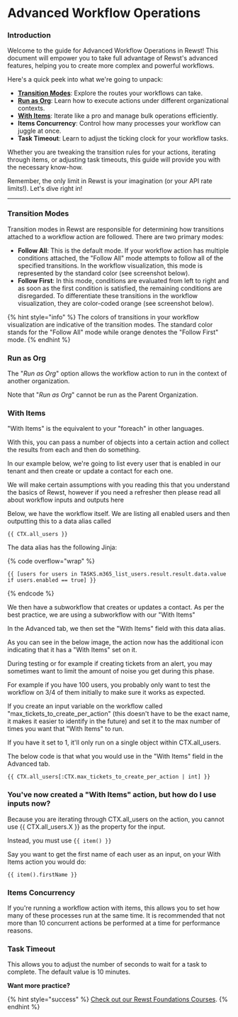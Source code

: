 # Advanced Workflow Operations

### Introduction

Welcome to the guide for Advanced Workflow Operations in Rewst! This document will empower you to take full advantage of Rewst's advanced features, helping you to create more complex and powerful workflows.

Here's a quick peek into what we're going to unpack:

* [**Transition Modes**](advanced-workflow-operations.md#transition-modes): Explore the routes your workflows can take.
* [**Run as Org**](advanced-workflow-operations.md#run-as-org): Learn how to execute actions under different organizational contexts.
* [**With Items**](advanced-workflow-operations.md#with-items): Iterate like a pro and manage bulk operations efficiently.
* **Items Concurrency**: Control how many processes your workflow can juggle at once.
* **Task Timeout**: Learn to adjust the ticking clock for your workflow tasks.

Whether you are tweaking the transition rules for your actions, iterating through items, or adjusting task timeouts, this guide will provide you with the necessary know-how.

Remember, the only limit in Rewst is your imagination (or your API rate limits!). Let's dive right in!

***

### Transition Modes

Transition modes in Rewst are responsible for determining how transitions attached to a workflow action are followed. There are two primary modes:

* **Follow All**: This is the default mode. If your workflow action has multiple conditions attached, the "Follow All" mode attempts to follow all of the specified transitions. In the workflow visualization, this mode is represented by the standard color (see screenshot below).
* **Follow First**: In this mode, conditions are evaluated from left to right and as soon as the first condition is satisfied, the remaining conditions are disregarded. To differentiate these transitions in the workflow visualization, they are color-coded orange (see screenshot below).

{% hint style="info" %}
The colors of transitions in your workflow visualization are indicative of the transition modes. The standard color stands for the "Follow All" mode while orange denotes the "Follow First" mode.
{% endhint %}

### Run as Org

The "_Run as Org_" option allows the workflow action to run in the context of another organization.

Note that "_Run as Org_" cannot be run as the Parent Organization.

### With Items

"With Items" is the equivalent to your "foreach" in other languages.

With this, you can pass a number of objects into a certain action and collect the results from each and then do something.

In our example below, we're going to list every user that is enabled in our tenant and then create or update a contact for each one.

We will make certain assumptions with you reading this that you understand the basics of Rewst, however if you need a refresher then please read all about workflow inputs and outputs here

Below, we have the workflow itself. We are listing all enabled users and then outputting this to a data alias called

```django
{{ CTX.all_users }}
```

The data alias has the following Jinja:

{% code overflow="wrap" %}
```django
{{ [users for users in TASKS.m365_list_users.result.result.data.value if users.enabled == true] }}
```
{% endcode %}

We then have a subworkflow that creates or updates a contact. As per the best practice, we are using a subworkflow with our "With Items"

In the Advanced tab, we then set the "With Items" field with this data alias.

As you can see in the below image, the action now has the additional icon indicating that it has a "With Items" set on it.

During testing or for example if creating tickets from an alert, you may sometimes want to limit the amount of noise you get during this phase.

For example if you have 100 users, you probably only want to test the workflow on 3/4 of them initially to make sure it works as expected.

If you create an input variable on the workflow called "max\_tickets\_to\_create\_per\_action" (this doesn't have to be the exact name, it makes it easier to identify in the future) and set it to the max number of times you want that "With Items" to run.

If you have it set to 1, it'll only run on a single object within CTX.all\_users.

The below code is that what you would use in the "With Items" field in the Advanced tab.

```django
{{ CTX.all_users[:CTX.max_tickets_to_create_per_action | int] }}
```

### You've now created a "With Items" action, but how do I use inputs now?

Because you are iterating through CTX.all\_users on the action, you cannot use \{{ CTX.all\_users.X \}} as the property for the input.

Instead, you must use `{{ item() }}`

Say you want to get the first name of each user as an input, on your With Items action you would do:

```django
{{ item().firstName }}
```

### Items Concurrency

If you're running a workflow action with items, this allows you to set how many of these processes run at the same time. It is recommended that not more than 10 concurrent actions be performed at a time for performance reasons.

### Task Timeout

This allows you to adjust the number of seconds to wait for a task to complete. The default value is 10 minutes.

**Want more practice?**

{% hint style="success" %}
[Check out our Rewst Foundations Courses](../../../cluck-university/rewst-foundations-10x/).
{% endhint %}

